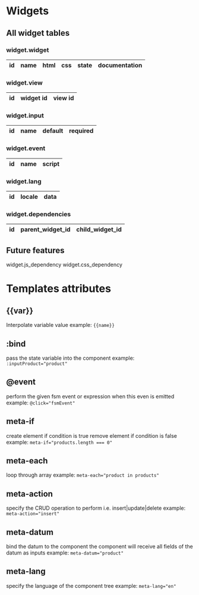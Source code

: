 # Widgets

## All widget tables

### widget.widget

| id | name | html | css | state | documentation |
| -- | ---- | ---- | --- | ----- | ------------- |


### widget.view

| id | widget id | view id |
| -- | --------- | ------- |


### widget.input

| id | name | default | required |
| -- | ---- | ------- | -------- |


### widget.event

| id | name | script |
| -- | ---- | ------ |


### widget.lang

| id | locale | data |
| -- | ------ | ---- |


### widget.dependencies

| id | parent_widget_id | child_widget_id |
| -- | ---------------- | --------------- |


## Future features

widget.js_dependency
widget.css_dependency


# Templates attributes

{{var}}
---
Interpolate variable value
example: `{{name}}`

:bind
---
pass the state variable into the component
example: `:inputProduct="product"`

@event
---
perform the given fsm event or expression when this even is emitted
example: `@click="fsmEvent"`

meta-if 
---
create element if condition is true
remove element if condition is false
example: `meta-if="products.length === 0"`

meta-each
---
loop through array
example: `meta-each="product in products"`

meta-action
---
specify the CRUD operation to perform i.e. insert|update|delete
example: `meta-action="insert"`

meta-datum
---
bind the datum to the component
the component will receive all fields of the datum as inputs
example: `meta-datum="product"`

meta-lang
---
specify the language of the component tree
example: `meta-lang="en"`
